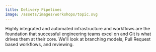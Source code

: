 ```yaml
---
title: Delivery Pipelines
image: /assets/images/workshops/topic.svg
---
```


Highly integrated and automated infrastructure and workflows are the foundation
that successful engineering teams excel on and Git is what drives them at their
core. We'll look at branching models, Pull Request based workflows, and
reviewing.
